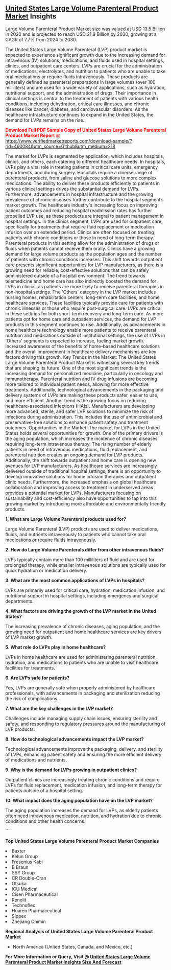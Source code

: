 <h2><a href="https://www.verifiedmarketreports.com/download-sample/?rid=460084&amp;utm_source=Github&amp;utm_medium=218" target="_blank">United States Large Volume Parenteral Product Market</a> Insights</h2><p>Large Volume Parenteral Product Market size was valued at USD 13.5 Billion in 2022 and is projected to reach USD 21.9 Billion by 2030, growing at a CAGR of 7.7% from 2024 to 2030.</p><p> <p>The United States Large Volume Parenteral (LVP) product market is expected to experience significant growth due to the increasing demand for intravenous (IV) solutions, medications, and fluids used in hospital settings, clinics, and outpatient care centers. LVPs are crucial for the administration of medications, electrolytes, and nutrition to patients who are unable to take oral medications or require fluids intravenously. These products are generally defined as parenteral preparations in large volumes (over 100 milliliters) and are used for a wide variety of applications, such as hydration, nutritional support, and the administration of drugs. Their importance in clinical settings is central to the treatment of patients with various health conditions, including dehydration, critical care illnesses, and chronic diseases like cancer, diabetes, and cardiovascular disorders. As the healthcare infrastructure continues to expand in the United States, the demand for LVPs remains on the rise. <p><span class=""><span style="color: #ff0000;"><strong>Download Full PDF Sample Copy of United States Large Volume Parenteral Product Market Report</strong> @ </span><a href="https://www.verifiedmarketreports.com/download-sample/?rid=460084&amp;utm_source=Github&amp;utm_medium=218" target="_blank">https://www.verifiedmarketreports.com/download-sample/?rid=460084&amp;utm_source=Github&amp;utm_medium=218</a></span></p></p> <p>The market for LVPs is segmented by application, which includes hospitals, clinics, and others, each catering to different healthcare needs. In hospitals, LVPs play a vital role in treating patients in critical care units, emergency departments, and during surgery. Hospitals require a diverse range of parenteral products, from saline and glucose solutions to more complex medications. The ability to deliver these products efficiently to patients in various clinical settings drives the substantial demand for LVPs. Furthermore, advancements in hospital infrastructure and the growing prevalence of chronic diseases further contribute to the hospital segment’s market growth. The healthcare industry's increasing focus on improving patient outcomes and reducing hospital readmission rates has further propelled LVP use, as these products are integral to patient management in hospital settings. In the clinics segment, LVPs are used for outpatient care, specifically for treatments that require fluid replacement or medication infusion over an extended period. Clinics are often focused on treating patients with chronic conditions or those in need of long-term therapy. Parenteral products in this setting allow for the administration of drugs or fluids when patients cannot receive them orally. Clinics have a growing demand for large volume products as the population ages and the number of patients with chronic conditions increases. This shift towards outpatient care presents significant opportunities for LVP manufacturers, as there is a growing need for reliable, cost-effective solutions that can be safely administered outside of a hospital environment. The trend towards telemedicine and home care has also indirectly boosted the demand for LVPs in clinics, as patients are more likely to receive parenteral therapies in non-hospital settings. The 'Others' category in the LVP market includes nursing homes, rehabilitation centers, long-term care facilities, and home healthcare services. These facilities typically provide care for patients with chronic illnesses or those who require post-surgical care. LVPs are critical in these settings for both short-term recovery and long-term care. As more patients opt for home care and outpatient services, the demand for LVP products in this segment continues to rise. Additionally, as advancements in home healthcare technology enable more patients to receive parenteral nutrition and medications outside of institutional settings, the use of LVPs in 'Others' segments is expected to increase, fueling market growth. Increased awareness of the benefits of home-based healthcare solutions and the overall improvement in healthcare delivery mechanisms are key factors driving this growth. Key Trends in the Market: The United States Large Volume Parenteral Product Market is witnessing several key trends that are shaping its future. One of the most significant trends is the increasing demand for personalized medicine, particularly in oncology and immunotherapy. Parenteral nutrition and IV drug infusions are becoming more tailored to individual patient needs, allowing for more effective treatments. Additionally, technological advancements in the packaging and delivery systems of LVPs are making these products safer, easier to use, and more efficient. Another trend is the growing focus on reducing healthcare-associated infections (HAIs). Manufacturers are developing more advanced, sterile, and safer LVP solutions to minimize the risk of infections during administration. This includes the use of antimicrobial and preservative-free solutions to enhance patient safety and treatment outcomes. Opportunities in the Market: The market for LVPs in the United States holds several opportunities for growth. One of the primary drivers is the aging population, which increases the incidence of chronic diseases requiring long-term intravenous therapy. The rising number of elderly patients in need of intravenous medications, fluid replacement, and parenteral nutrition creates an ongoing demand for LVP products. Additionally, the shift towards outpatient and home care is opening new avenues for LVP manufacturers. As healthcare services are increasingly delivered outside of traditional hospital settings, there is an opportunity to develop innovative solutions for home infusion therapies and outpatient clinic needs. Furthermore, the increased emphasis on global healthcare collaboration and improving access to treatment in underserved areas provides a potential market for LVPs. Manufacturers focusing on sustainability and cost-efficiency also have opportunities to tap into this growing market by introducing more affordable and environmentally friendly products. <p><b>1. What are Large Volume Parenteral products used for?</b></p> <p>Large Volume Parenteral (LVP) products are used to deliver medications, fluids, and nutrients intravenously to patients who cannot take oral medications or require fluids intravenously.</p> <p><b>2. How do Large Volume Parenterals differ from other intravenous fluids?</b></p> <p>LVPs typically contain more than 100 milliliters of fluid and are used for prolonged therapy, while smaller intravenous solutions are typically used for quick hydration or medication delivery.</p> <p><b>3. What are the most common applications of LVPs in hospitals?</b></p> <p>LVPs are primarily used for critical care, hydration, medication infusion, and nutritional support in hospital settings, including emergency and surgical departments.</p> <p><b>4. What factors are driving the growth of the LVP market in the United States?</b></p> <p>The increasing prevalence of chronic diseases, aging population, and the growing need for outpatient and home healthcare services are key drivers of LVP market growth.</p> <p><b>5. What role do LVPs play in home healthcare?</b></p> <p>LVPs in home healthcare are used for administering parenteral nutrition, hydration, and medications to patients who are unable to visit healthcare facilities for treatments.</p> <p><b>6. Are LVPs safe for patients?</b></p> <p>Yes, LVPs are generally safe when properly administered by healthcare professionals, with advancements in packaging and sterilization reducing the risk of complications.</p> <p><b>7. What are the key challenges in the LVP market?</b></p> <p>Challenges include managing supply chain issues, ensuring sterility and safety, and responding to regulatory pressures around the manufacturing of LVP products.</p> <p><b>8. How do technological advancements impact the LVP market?</b></p> <p>Technological advancements improve the packaging, delivery, and sterility of LVPs, enhancing patient safety and ensuring the more efficient delivery of medications and nutrients.</p> <p><b>9. Why is the demand for LVPs growing in outpatient clinics?</b></p> <p>Outpatient clinics are increasingly treating chronic conditions and require LVPs for fluid replacement, medication infusion, and long-term therapy for patients outside of a hospital setting.</p> <p><b>10. What impact does the aging population have on the LVP market?</b></p> <p>The aging population increases the demand for LVPs, as elderly patients often need intravenous medication, nutrition, and hydration due to chronic conditions and other health concerns.</p> ```</p><p><strong>Top United States Large Volume Parenteral Product Market Companies</strong></p><div data-test-id=""><p><li>Baxter</li><li> Kelun Group</li><li> Fresenius Kabi</li><li> B Braun</li><li> SSY Group</li><li> CR Double-Cran</li><li> Otsuka</li><li> ICU Medical</li><li> Cisen Pharmaceutical</li><li> Renolit</li><li> Technoflex</li><li> Huaren Pharmaceutical</li><li> Sippex</li><li> Zhejiang Chimin</li></p><div><strong>Regional Analysis of&nbsp;United States Large Volume Parenteral Product Market</strong></div><ul><li dir="ltr"><p dir="ltr">North America&nbsp;(United States, Canada, and Mexico, etc.)</p></li></ul><p><strong>For More Information or Query, Visit @&nbsp;</strong><strong><a href="https://www.verifiedmarketreports.com/product/large-volume-parenteral-product-market/?utm_source=Github&amp;utm_medium=218" target="_blank">United States Large Volume Parenteral Product Market Insights Size And Forecast</a></strong></p></div>
